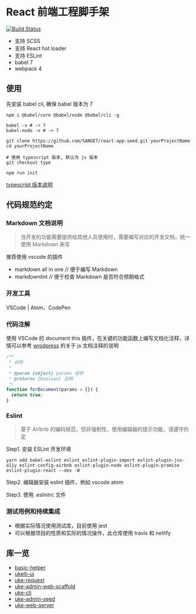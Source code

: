 # React 前端工程脚手架

[![Build Status](https://travis-ci.org/SANGET/react-app-seed.svg?branch=master)](https://travis-ci.org/SANGET/react-app-seed)

- 支持 SCSS
- 支持 React hot loader
- 支持 ESLint
- babel 7
- webpack 4

## 使用

先安装 babel cli, 确保 babel 版本为 7

```shell
npm i @babel/core @babel/node @babel/cli -g

babel -v # -> 7
babel-node -v # -> 7
```

```shell
git clone https://github.com/SANGET/react-app-seed.git yourProjectName
cd yourProjectName

# 使用 typescript 版本, 默认为 js 版本
git checkout type

npm run init
```

[typescript 版本说明](https://github.com/SANGET/react-app-seed/tree/type)

## 代码规范约定

### Markdown 文档说明

> 当开发的功能需要提供给其他人员使用时，需要编写对应的开发文档，统一使用 Markdown 来写

推荐使用 vscode 的插件

- markdown all in one // 便于编写 Markdown
- markdownlint        // 便于检查 Markdown 是否符合预期格式

### 开发工具

VSCode | Atom、CodePen

### 代码注解

使用 VSCode 的 document this 插件，在关键的功能函数上编写文档化注释，详情可以参考 [wrodpress](https://make.wordpress.org/core/handbook/best-practices/inline-documentation-standards/javascript/) 的关于 js 文档注释的说明

```js
/**
 * 说明
 *
 * @param {object} params 说明
 * @returns {boolean} 说明
 */
function forDocument(params = {}) {
  return true;
}
```

### Eslint

> 基于 Airbnb 的编码规范，但非强制性，使用编辑器的提示功能，请遵守约定

Step1. 安装 ESLint 开发环境

```shell
yarn add babel-eslint eslint eslint-plugin-import eslint-plugin-jsx-a11y eslint-config-airbnb eslint-plugin-node eslint-plugin-promise eslint-plugin-react --dev -W
```

Step2. 编辑器安装 eslint 插件，例如 vscode atom

Step3. 使用 .eslintrc 文件

### 测试用例和持续集成

- 根据实际情况使用测试库，目前使用 jest
- 可以根据项目的性质和实际的情况操作，此仓库使用 travis 和 netlify

## 库一览

- [basic-helper](https://github.com/SANGET/basic-helper-js.git)
- [ukelli-ui](https://github.com/ukelli/ukelli-ui.git)
- [uke-request](https://github.com/SANGET/uke-request.git)
- [uke-admin-web-scaffold](https://github.com/SANGET/uke-admin-web-scaffold.git)
- [uke-cli](https://github.com/SANGET/uke-cli.git)
- [uke-admin-seed](https://github.com/SANGET/uke-admin-seed.git)
- [uke-web-server](https://github.com/SANGET/uke-web-server.git)